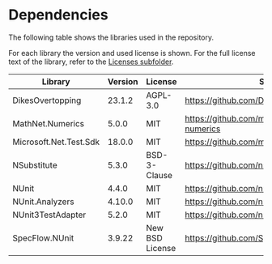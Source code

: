 # Dependencies

The following table shows the libraries used in the repository.

For each library the version and used license is shown. For the full license text of the library, refer to
the [Licenses subfolder](Licenses).

| Library                | Version | License         | Source                                       |
|------------------------|---------|-----------------|----------------------------------------------|
| DikesOvertopping       | 23.1.2  | AGPL-3.0        | https://github.com/Deltares/DikesOvertopping |
| MathNet.Numerics       | 5.0.0   | MIT             | https://github.com/mathnet/mathnet-numerics  |
| Microsoft.Net.Test.Sdk | 18.0.0  | MIT             | https://github.com/microsoft/vstest          |
| NSubstitute            | 5.3.0   | BSD-3-Clause    | https://github.com/nsubstitute/NSubstitute   |
| NUnit                  | 4.4.0   | MIT             | https://github.com/nunit/nunit               |
| NUnit.Analyzers        | 4.10.0  | MIT             | https://github.com/nunit/nunit.analyzers     |
| NUnit3TestAdapter      | 5.2.0   | MIT             | https://github.com/nunit/nunit3-vs-adapter   |
| SpecFlow.NUnit         | 3.9.22  | New BSD License | https://github.com/SpecFlowOSS/SpecFlow      |